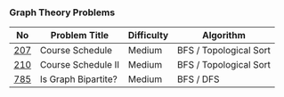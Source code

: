 ### Graph Theory Problems
No | Problem Title | Difficulty | Algorithm
------------ | ------------ | ------------- | -------------
[207](https://leetcode.com/problems/course-schedule/) | Course Schedule | Medium | BFS / Topological Sort
[210](https://leetcode.com/problems/course-schedule-ii/) | Course Schedule II | Medium | BFS / Topological Sort
[785](https://leetcode.com/problems/is-graph-bipartite/) | Is Graph Bipartite? | Medium | BFS / DFS
